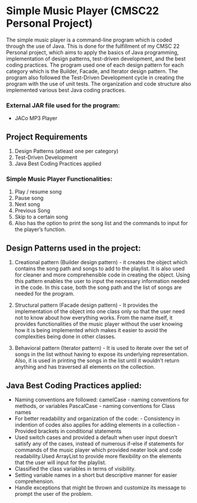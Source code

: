 # Simple Music Player (CMSC22 Personal Project)
The simple music player is a command-line program which is coded through the use of Java. This is done for the fulfillment of my CMSC 22 Personal project, which aims to apply the basics of Java programming, implementation of design patterns, test-driven development, and the best coding practices. The program used one of each design pattern for each category which is the Builder, Facade, and Iterator design pattern. The program also followed the Test-Driven Development cycle in creating the program with the use of unit tests. The organization and code structure also implemented various best Java coding practices.

### External JAR file used for the program:
* JACo MP3 Player

## Project Requirements
1. Design Patterns (atleast one per category)
2. Test-Driven Development
3. Java Best Coding Practices applied

### Simple Music Player Functionalities:
1. Play / resume song
2. Pause song
3. Next song
4. Previous Song
5. Skip to a certain song
6. Also has the option to print the song list and the commands to input for the player’s function.

## Design Patterns used in the project:
1. Creational pattern (Builder design pattern) - it creates the object which contains the song path and songs to add to the playlist. It is also used for cleaner and more comprehensible code in creating the object. Using this pattern enables the user to input the necessary information needed in the code. In this case, both the song path and the list of songs are needed for the program.

2. Structural pattern (Facade design pattern) - It provides the implementation of the object into one class only so that the user need not to know about how everything works. From the name itself, it provides functionalities of the music player without the user knowing how it is being implemented which makes it easier to avoid the                     complexities being done in other classes.

3. Behavioral pattern (Iterator pattern) - It is used to iterate over the set of songs in the list without having to expose its underlying representation. Also, it is used in printing the songs in the list until it wouldn’t return anything and has traversed all elements on the collection.

## Java Best Coding Practices applied:
* Naming conventions are followed: 
      camelCase - naming conventions for methods, or variables
      PascalCase - naming conventions for Class names
* For better readability and organization of the code:
      - Consistency in indention of codes also applies for adding elements in a collection
      - Provided brackets in conditional statements
* Used switch cases and provided a default when user input doesn’t satisfy any of the cases, instead of numerous if-else if statements for commands of the music player which provided neater look and code readability.Used ArrayList to provide more flexibility on the elements that the user will input for the playlist.
* Classified the class variables in terms of visibility.
* Setting variable names in a short but descriptive manner for easier comprehension.
* Handle exceptions that might be thrown and customize its message to prompt the user of the problem.
